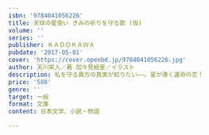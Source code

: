 ```yaml
---
isbn: '9784041056226'
title: 天球の星使い きみの祈りを守る歌 (仮)
volume: ''
series: ''
publisher: ＫＡＤＯＫＡＷＡ
pubdate: '2017-05-01'
cover: 'https://cover.openbd.jp/9784041056226.jpg'
author: 天川栄人／著 加々見絵里／イラスト
description: 私を守る貴方の真実が知りたい――。星が導く運命の恋！
price: '580'
genre: ''
target: 一般
format: 文庫
content: 日本文学、小説・物語

---
```

